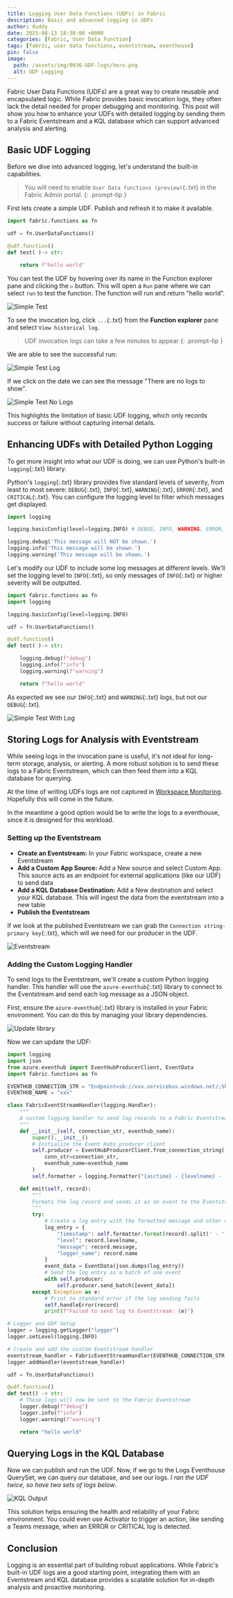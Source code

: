 ```yaml
---
title: Logging User Data Functions (UDFs) in Fabric
description: Basic and advanced logging in UDFs
author: duddy
date: 2025-08-13 18:30:00 +0000
categories: [Fabric, User Data Function]
tags: [fabric, user data functions, eventstream, eventhouse]
pin: false
image:
  path: /assets/img/0036-UDF-logs/hero.png
  alt: UDF Logging
---
```


Fabric User Data Functions (UDFs) are a great way to create reusable and encapsulated logic. While Fabric provides basic invocation logs, they often lack the detail needed for proper debugging and monitoring. This post will show you how to enhance your UDFs with detailed logging by sending them to a Fabric Eventstream and a KQL database which can support advanced analysis and alerting.

## Basic UDF Logging

Before we dive into advanced logging, let's understand the built-in capabilities.

>You will need to enable `User Data functions (preview)`{:.txt} in the Fabric Admin portal.
{: .prompt-tip }

First lets create a simple UDF. Publish and refresh it to make it available.

```py
import fabric.functions as fn

udf = fn.UserDataFunctions()

@udf.function()
def test( )-> str:

    return f"hello world"
```

You can test the UDF by hovering over its name in the Function explorer pane and clicking the `▷` button. This will open a `Run` pane where we can select `run` to test the function. The function will run and return "hello world".

![Simple Test](/assets/img/0036-UDF-logs/Simple%20Test.png)

To see the invocation log, click `...`{:.txt} from the **Function explorer** pane and select `View historical log`.

>UDF invocation logs can take a few minutes to appear
{: .prompt-tip }

We are able to see the successful run:

![Simple Test Log](/assets/img/0036-UDF-logs/Simple%20Test%20Log.png)

If we click on the date we can see the message "There are no logs to show".

![Simple Test No Logs](/assets/img/0036-UDF-logs/Simple%20Test%20No%20Logs.png)

This highlights the limitation of basic UDF logging, which only records success or failure without capturing internal details.

## Enhancing UDFs with Detailed Python Logging

To get more insight into what our UDF is doing, we can use Python's built-in `logging`{:.txt} library.

Python's `logging`{:.txt} library provides five standard levels of severity, from least to most severe: `DEBUG`{:.txt}, `INFO`{:.txt}, `WARNING`{:.txt}, `ERROR`{:.txt}, and `CRITICAL`{:.txt}. You can configure the logging level to filter which messages get displayed.

```py
import logging

logging.basicConfig(level=logging.INFO) # DEBUG, INFO, WARNING, ERROR, CRITICAL

logging.debug('This message will NOT be shown.')
logging.info('This message will be shown.')
logging.warning('This message will be shown.')
```

Let's modify our UDF to include some log messages at different levels. We'll set the logging level to `INFO`{:.txt}, so only messages of `INFO`{:.txt} or higher severity will be outputted.

```py
import fabric.functions as fn
import logging

logging.basicConfig(level=logging.INFO) 

udf = fn.UserDataFunctions()

@udf.function()
def test( )-> str:

    logging.debug(f"debug")
    logging.info(f"info")
    logging.warning(f"warning")

    return f"hello world"
```

As expected we see our `INFO`{:.txt} and `WARNING`{:.txt} logs, but not our `DEBUG`{:.txt}.

![Simple Test With Log](/assets/img/0036-UDF-logs/Simple%20Test%20With%20Logs.png)

## Storing Logs for Analysis with Eventstream

While seeing logs in the invocation pane is useful, it's not ideal for long-term storage, analysis, or alerting. A more robust solution is to send these logs to a Fabric Eventstream, which can then feed them into a KQL database for querying.

At the time of writing UDFs logs are not captured in [Workspace Monitoring](https://learn.microsoft.com/en-us/fabric/fundamentals/workspace-monitoring-overview). Hopefully this will come in the future.

In the meantime a good option would be to write the logs to a eventhouse, since it is designed for this workload.

### Setting up the Eventstream

- **Create an Eventstream:** In your Fabric workspace, create a new Eventstream
- **Add a Custom App Source:** Add a New source and select Custom App. This source acts as an endpoint for external applications (like our UDF) to send data
- **Add a KQL Database Destination:** Add a New destination and select your KQL database. This will ingest the data from the eventstream into a new table
- **Publish the Eventstream**

If we look at the published Eventstream we can grab the `Connection string-primary key`{:.txt}, which will we need for our producer in the UDF.

![Eventstream](/assets/img/0036-UDF-logs/eventstream.png)

### Adding the Custom Logging Handler

To send logs to the Eventstream, we'll create a custom Python logging handler. This handler will use the `azure-eventhub`{:.txt} library to connect to the Eventstream and send each log message as a JSON object.

First, ensure the `azure-eventhub`{:.txt} library is installed in your Fabric environment. You can do this by managing your library dependencies.

![Update library](/assets/img/0036-UDF-logs/Update%20Library.png)

Now we can update the UDF:

```py
import logging
import json
from azure.eventhub import EventHubProducerClient, EventData
import fabric.functions as fn

EVENTHUB_CONNECTION_STR = "Endpoint=sb://xxx.servicebus.windows.net/;SharedAccessKeyName=key_xxx;SharedAccessKey=xxx;EntityPath=xxx9"
EVENTHUB_NAME = "xxx"

class FabricEventStreamHandler(logging.Handler):
    """
    A custom logging handler to send log records to a Fabric Eventstream.
    """
    def __init__(self, connection_str, eventhub_name):
        super().__init__()
        # Initialize the Event Hubs producer client
        self.producer = EventHubProducerClient.from_connection_string(
            conn_str=connection_str,
            eventhub_name=eventhub_name
        )
        self.formatter = logging.Formatter("{asctime} - {levelname} - {message}", style="{", datefmt="%Y-%m-%d %H:%M")

    def emit(self, record):
        """
        Formats the log record and sends it as an event to the Eventstream.
        """
        try:
            # Create a log entry with the formatted message and other details
            log_entry = {
                "timestamp": self.formatter.format(record).split(' - ')[0],
                "level": record.levelname,
                "message": record.message,
                "logger_name": record.name
            }
            event_data = EventData(json.dumps(log_entry))
            # Send the log entry as a batch of one event
            with self.producer:
                self.producer.send_batch([event_data])
        except Exception as e:
            # Print to standard error if the log sending fails
            self.handleError(record)
            print(f"Failed to send log to Eventstream: {e}")

# Logger and UDF Setup
logger = logging.getLogger("logger")
logger.setLevel(logging.INFO)

# Create and add the custom Eventstream handler
eventstream_handler = FabricEventStreamHandler(EVENTHUB_CONNECTION_STR, EVENTHUB_NAME)
logger.addHandler(eventstream_handler)

udf = fn.UserDataFunctions()

@udf.function()
def test() -> str:
    # These logs will now be sent to the Fabric Eventstream
    logger.debug(f"debug")
    logger.info(f"info")
    logger.warning(f"warning")

    return "hello world"
```

## Querying Logs in the KQL Database

Now we can publish and run the UDF. Now, if we go to the Logs Eventhouse QuerySet, we can query our database, and see our logs. *I ran the UDF twice, so have two sets of logs below*.

![KQL Output](/assets/img/0036-UDF-logs/KQL%20Output.png)

This solution helps ensuring the health and reliability of your Fabric environment. You could even use Activator to trigger an action, like sending a Teams message, when an ERROR or CRITICAL log is detected.

## Conclusion

Logging is an essential part of building robust applications. While Fabric's built-in UDF logs are a good starting point, integrating them with an Eventstream and KQL database provides a scalable solution for in-depth analysis and proactive monitoring.